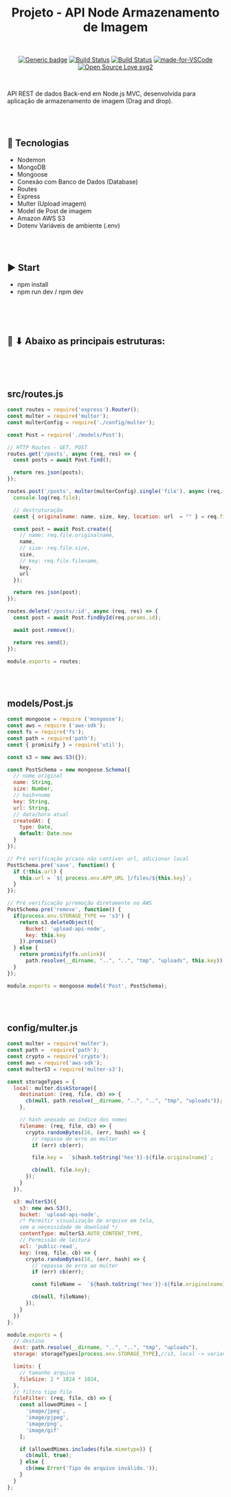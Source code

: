 <div align="center">

# Projeto - API Node Armazenamento de Imagem

</div>

<br>

<div align="center">

[![Generic badge](https://img.shields.io/badge/Made%20by-Renan%20Borba-purple.svg)](https://shields.io/) [![Build Status](https://img.shields.io/github/stars/RenanBorba/drag-n-drop.svg)](https://github.com/RenanBorba/drag-n-drop) [![Build Status](https://img.shields.io/github/forks/RenanBorba/drag-n-drop.svg)](https://github.com/RenanBorba/drag-n-drop) [![made-for-VSCode](https://img.shields.io/badge/Made%20for-VSCode-1f425f.svg)](https://code.visualstudio.com/) [![Open Source Love svg2](https://badges.frapsoft.com/os/v2/open-source.svg?v=103)](https://github.com/ellerbrock/open-source-badges/)

</div>

<br>

API REST de dados Back-end em Node.js MVC, desenvolvida para aplicação de armazenamento de imagem (Drag and drop).

<br><br>

## :rocket: Tecnologias
<ul>
  <li>Nodemon</li>
  <li>MongoDB</li>
  <li>Mongoose</li>
  <li>Conexão com Banco de Dados (Database)</li>
  <li>Routes</li>
  <li>Express</li>
  <li>Multer (Upload imagem)</li>
  <li>Model de Post de imagem</li>
  <li>Amazon AWS S3</li>
  <li>Dotenv Variáveis de ambiente (.env)</li>
</ul>

<br><br>

## :arrow_forward: Start
<ul>
  <li>npm install</li>
  <li>npm run dev / npm dev</li>
</ul>

<br><br><br>

## :mega: ⬇ Abaixo as principais estruturas:

<br><br><br>
 
## src/routes.js
```js
const routes = require('express').Router();
const multer = require('multer');
const multerConfig = require('./config/multer');

const Post = require('./models/Post');

// HTTP Routes - GET, POST
routes.get('/posts', async (req, res) => {
  const posts = await Post.find();

  return res.json(posts);
});

routes.post('/posts', multer(multerConfig).single('file'), async (req, res) => {
  console.log(req.file);

  // destruturação
  const { originalname: name, size, key, location: url  = "" } = req.file;

  const post = await Post.create({
    // name: req.file.originalname,
    name,
    // size: req.file.size,
    size,
    // key: req.file.filename,
    key,
    url
  });

  return res.json(post);
});

routes.delete('/posts/:id', async (req, res) => {
  const post = await Post.findById(req.params.id);

  await post.remove();

  return res.send();
});

module.exports = routes;
```

<br><br>

## models/Post.js
```js
const mongoose = require ('mongoose');
const aws = require ('aws-sdk');
const fs = require('fs');
const path = require('path');
const { promisify } = require('util');

const s3 = new aws.S3({});

const PostSchema = new mongoose.Schema({
  // nome original
  name: String,
  size: Number,
  // hash+nome
  key: String,
  url: String,
  // data/hora atual
  createdAt: {
    type: Date,
    default: Date.now
  }
});

// Pré verificação p/caso não contiver url, adicionar local
PostSchema.pre('save', function() {
  if (!this.url) {
    this.url = `${ process.env.APP_URL }/files/${this.key}`;
  }
});

// Pré verificação p/remoção diretamente no AWS
PostSchema.pre('remove', function() {
  if(process.env.STORAGE_TYPE == 's3') {
    return s3.deleteObject({
      Bucket: 'upload-api-node',
      key: this.key
    }).promise()
  } else {
    return promisify(fs.unlink)(
      path.resolve(__dirname, "..", "..", "tmp", "uploads", this.key));
  }
});

module.exports = mongoose.model('Post', PostSchema);
```

<br><br>

## config/multer.js
```js
const multer = require('multer');
const path =  require('path');
const crypto = require('crypto');
const aws = require('aws-sdk');
const multerS3 = require('multer-s3');

const storageTypes = {
  local: multer.diskStorage({
    destination: (req, file, cb) => {
      cb(null, path.resolve(__dirname, "..", "..", "tmp", "uploads"));
    },

    // hash anexado ao índice dos nomes
    filename: (req, file, cb) => {
      crypto.randomBytes(16, (err, hash) => {
        // repasse de erro ao multer
        if (err) cb(err);

        file.key =  `${hash.toString('hex')}-${file.originalname}`;

        cb(null, file.key);
      });
    }
  }),

  s3: multerS3({
    s3: new aws.S3(),
    bucket: 'upload-api-node',
    /* Permitir visualização de arquivo em tela,
    sem a necessidade de download */
    contentType: multerS3.AUTO_CONTENT_TYPE,
    // Permissão de leitura
    acl: 'public-read',
    key: (req, file, cb) => {
      crypto.randomBytes(16, (err, hash) => {
        // repasse de erro ao multer
        if (err) cb(err);

        const fileName =  `${hash.toString('hex')}-${file.originalname}`;

        cb(null, fileName);
      });
    }
  })
};

module.exports = {
  // destino
  dest: path.resolve(__dirname, "..", "..", "tmp", "uploads"),
  storage: storageTypes[process.env.STORAGE_TYPE],//s3, local -> variaveis ambiente

  limits: {
    // tamanho arquivo
    fileSize: 2 * 1024 * 1024,
  },
  // filtro tipo file
  fileFilter: (req, file, cb) => {
    const allowedMimes = [
      'image/jpeg',
      'image/pjpeg',
      'image/png',
      'image/gif'
    ];

    if (allowedMimes.includes(file.mimetype)) {
      cb(null, true);
    } else {
      cb(new Error('Tipo de arquivo inválido.'));
    }
  }
};
```
